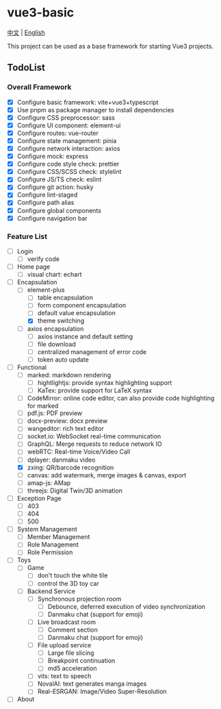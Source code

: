 # vue3-basic

[中文](./README.md) | [English](./README_EN.md)

This project can be used as a base framework for starting Vue3 projects.

## TodoList

### Overall Framework

- [x] Configure basic framework: vite+vue3+typescript
- [x] Use pnpm as package manager to install dependencies
- [x] Configure CSS preprocessor: sass
- [x] Configure UI component: element-ui
- [x] Configure routes: vue-router
- [x] Configure state management: pinia
- [x] Configure network interaction: axios
- [x] Configure mock: express
- [x] Configure code style check: prettier
- [x] Configure CSS/SCSS check: stylelint
- [x] Configure JS/TS check: eslint
- [x] Configure git action: husky
- [x] Configure lint-staged
- [x] Configure path alias
- [x] Configure global components
- [x] Configure navigation bar

### Feature List

- [ ] Login
  - [ ] verify code
- [ ] Home page
  - [ ] visual chart: echart
- [ ] Encapsulation
  - [ ] element-plus
    - [ ] table encapsulation
    - [ ] form component encapsulation
    - [ ] default value encapsulation
    - [x] theme switching
  - [ ] axios encapsulation
    - [ ] axios instance and default setting
    - [ ] file download
    - [ ] centralized management of error code
    - [ ] token auto update
- [ ] Functional
  - [ ] marked: markdown rendering
    - [ ] hightlightjs: provide syntax highlighting support
    - [ ] KaTex: provide support for LaTeX syntax
  - [ ] CodeMirror: online code editor, can also provide code highlighting for marked
  - [ ] pdf.js: PDF preview
  - [ ] docx-preview: docx preview
  - [ ] wangeditor: rich text editor
  - [ ] socket.io: WebSocket real-time communication
  - [ ] GraphQL: Merge requests to reduce network IO
  - [ ] webRTC: Real-time Voice/Video Call
  - [ ] dplayer: danmaku video
  - [x] zxing: QR/barcode recognition
  - [ ] canvas: add watermark, merge images & canvas, export
  - [ ] amap-js: AMap
  - [ ] threejs: Digital Twin/3D animation
- [ ] Exception Page
  - [ ] 403
  - [ ] 404
  - [ ] 500
- [ ] System Management
  - [ ] Member Management
  - [ ] Role Management
  - [ ] Role Permission
- [ ] Toys
  - [ ] Game
    - [ ] don't touch the white tile
    - [ ] control the 3D toy car
  - [ ] Backend Service
    - [ ] Synchronous projection room
      - [ ] Debounce, deferred execution of video synchronization
      - [ ] Danmaku chat (support for emoji)
    - [ ] Live broadcast room
      - [ ] Comment section
      - [ ] Danmaku chat (support for emoji)
    - [ ] File upload service
      - [ ] Large file slicing
      - [ ] Breakpoint continuation
      - [ ] md5 acceleration
    - [ ] vits: text to speech
    - [ ] NovalAI: text generates manga images
    - [ ] Real-ESRGAN: Image/Video Super-Resolution
- [ ] About
